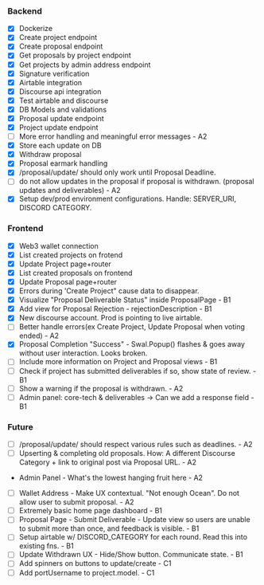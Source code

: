 ### Backend

- [x] Dockerize
- [x] Create project endpoint
- [x] Create proposal endpoint
- [x] Get proposals by project endpoint
- [x] Get projects by admin address endpoint
- [x] Signature verification
- [x] Airtable integration
- [x] Discourse api integration
- [X] Test airtable and discourse
- [x] DB Models and validations
- [x] Proposal update endpoint
- [x] Project update endpoint
- [ ] More error handling and meaningful error messages - A2
- [X] Store each update on DB
- [X] Withdraw proposal
- [X] Proposal earmark handling
- [x] /proposal/update/ should only work until Proposal Deadline.
- [ ] do not allow updates in the proposal if proposal is withdrawn. (proposal updates and deliverables) - A2
- [x] Setup dev/prod environment configurations. Handle: SERVER_URI, DISCORD CATEGORY.

### Frontend

- [x] Web3 wallet connection
- [x] List created projects on frotend
- [x] Update Project page+router
- [x] List created proposals on frontend
- [x] Update Proposal page+router
- [x] Errors during 'Create Project" cause data to disappear.
- [x] Visualize "Proposal Deliverable Status" inside ProposalPage - B1
- [x] Add view for Proposal Rejection - rejectionDescription - B1
- [x] New discourse account. Prod is pointing to live airtable.
- [ ] Better handle errors(ex Create Project, Update Proposal when voting ended) - A2
- [x] Proposal Completion "Success" - Swal.Popup() flashes & goes away without user interaction. Looks broken.
- [ ] Include more information on Project and Proposal views - B1
- [ ] Check if project has submitted deliverables if so, show state of review. - B1 
- [ ] Show a warning if the proposal is withdrawn. - A2
- [ ] Admin panel: core-tech & deliverables -> Can we add a response field - B1

### Future
- [ ] /proposal/update/ should respect various rules such as deadlines. - A2
- [ ] Upserting & completing old proposals. How: A different Discourse Category + link to original post via Proposal URL. - A2
- Admin Panel - What's the lowest hanging fruit here - A2
- [ ] Wallet Address - Make UX contextual. "Not enough Ocean". Do not allow user to submit proposal. - A2
- [ ] Extremely basic home page dashboard - B1
- [ ] Proposal Page - Submit Deliverable - Update view so users are unable to submit more than once, and feedback is visible. - B1
- [ ] Setup airtable w/ DISCORD_CATEGORY for each round. Read this into existing fns. - B1
- [ ] Update Withdrawn UX - Hide/Show button. Communicate state. - B1
- [ ] Add spinners on buttons to update/create - C1
- [ ] Add portUsername to project.model. - C1

